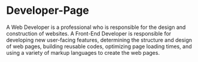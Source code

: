 # Developer-Page
A Web Developer is a professional who is responsible for the design and construction of websites. A Front-End Developer is responsible for developing new user-facing features, determining the structure and design of web pages, building reusable codes, optimizing page loading times, and using a variety of markup languages to create the web pages.
